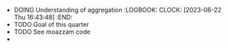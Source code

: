 - DOING Understanding of aggregation
  :LOGBOOK:
  CLOCK: [2023-06-22 Thu 16:43:48]
  :END:
- TODO Goal of this quarter
- TODO See moazzam code
-